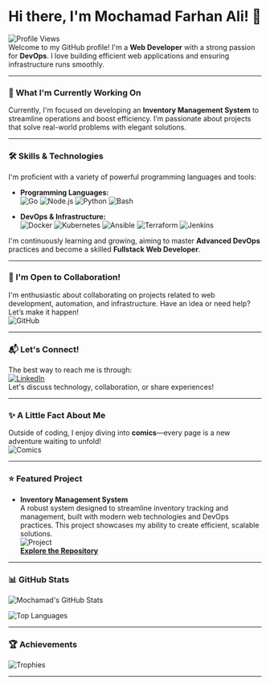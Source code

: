 # Hi there, I'm Mochamad Farhan Ali! 👋

![Profile Views](https://komarev.com/ghpvc/?username=mchdfrhn&color=blue)  
Welcome to my GitHub profile! I'm a **Web Developer** with a strong passion for **DevOps**. I love building efficient web applications and ensuring infrastructure runs smoothly.

---

### 🚀 What I'm Currently Working On

Currently, I'm focused on developing an **Inventory Management System** to streamline operations and boost efficiency. I’m passionate about projects that solve real-world problems with elegant solutions.

---

### 🛠️ Skills & Technologies

I'm proficient with a variety of powerful programming languages and tools:

* **Programming Languages:**  
  ![Go](https://img.shields.io/badge/Go-00ADD8?style=flat-square&logo=go&logoColor=white)  ![Node.js](https://img.shields.io/badge/Node.js-339933?style=flat-square&logo=nodedotjs&logoColor=white)  ![Python](https://img.shields.io/badge/Python-3776AB?style=flat-square&logo=python&logoColor=white)  ![Bash](https://img.shields.io/badge/Bash-4EAA25?style=flat-square&logo=gnubash&logoColor=white)

* **DevOps & Infrastructure:**  
  ![Docker](https://img.shields.io/badge/Docker-2496ED?style=flat-square&logo=docker&logoColor=white)  ![Kubernetes](https://img.shields.io/badge/Kubernetes-326CE5?style=flat-square&logo=kubernetes&logoColor=white)  ![Ansible](https://img.shields.io/badge/Ansible-EE0000?style=flat-square&logo=ansible&logoColor=white)  ![Terraform](https://img.shields.io/badge/Terraform-7B42BC?style=flat-square&logo=terraform&logoColor=white)  ![Jenkins](https://img.shields.io/badge/Jenkins-D24939?style=flat-square&logo=jenkins&logoColor=white)

I'm continuously learning and growing, aiming to master **Advanced DevOps** practices and become a skilled **Fullstack Web Developer**.

---

### 🌱 I'm Open to Collaboration!

I'm enthusiastic about collaborating on projects related to web development, automation, and infrastructure. Have an idea or need help? Let’s make it happen!  
![GitHub](https://img.shields.io/badge/GitHub-181717?style=flat-square&logo=github&logoColor=white)

---

### 📬 Let's Connect!

The best way to reach me is through:  
[![LinkedIn](https://img.shields.io/badge/LinkedIn-0077B5?style=flat-square&logo=linkedin&logoColor=white)](https://www.linkedin.com/in/mchdfrhn/)  
Let's discuss technology, collaboration, or share experiences!

---

### ✨ A Little Fact About Me

Outside of coding, I enjoy diving into **comics**—every page is a new adventure waiting to unfold!  
![Comics](https://img.shields.io/badge/Hobby-Comics-FF4500?style=flat-square)

---

### ⭐ Featured Project

* **Inventory Management System**  
  A robust system designed to streamline inventory tracking and management, built with modern web technologies and DevOps practices. This project showcases my ability to create efficient, scalable solutions.  
  ![Project](https://img.shields.io/badge/Project-Inventory-2EA44F?style=flat-square)  
  [**Explore the Repository**](https://github.com/mchdfrhn/inventory)

---

### 📊 GitHub Stats

![Mochamad's GitHub Stats](https://github-readme-stats.vercel.app/api?username=mchdfrhn&show_icons=true&theme=radical)  

![Top Languages](https://github-readme-stats.vercel.app/api/top-langs/?username=mchdfrhn&layout=compact&theme=radical)

---

### 🏆 Achievements

![Trophies](https://github-profile-trophy.vercel.app/?username=mchdfrhn&theme=onedark)

---
